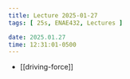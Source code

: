 ```yaml
---
title: Lecture 2025-01-27
tags: [ 25s, ENAE432, Lectures ]

date: 2025.01.27
time: 12:31:01-0500
---
```


- [[driving-force]]
